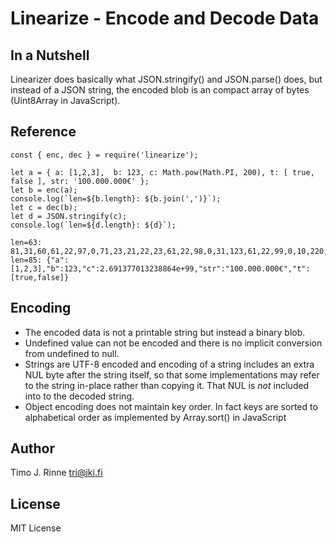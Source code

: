 # Linearize - Encode and Decode Data

## In a Nutshell

Linearizer does basically what JSON.stringify() and JSON.parse() does,
but instead of a JSON string, the encoded blob is an compact array of
bytes (Uint8Array in JavaScript).

## Reference

```
const { enc, dec } = require('linearize');

let a = { a: [1,2,3],  b: 123, c: Math.pow(Math.PI, 200), t: [ true, false ], str: '100.000.000€' };
let b = enc(a);
console.log(`len=${b.length}: ${b.join(',')}`);
let c = dec(b);
let d = JSON.stringify(c);
console.log(`len=${d.length}: ${d}`);
```

```
len=63: 81,31,60,61,22,97,0,71,23,21,22,23,61,22,98,0,31,123,61,22,99,0,10,220,101,181,252,15,176,147,84,61,24,115,116,114,0,61,31,15,49,48,48,46,48,48,48,46,48,48,48,226,130,172,0,61,22,116,0,71,22,1,2
len=85: {"a":[1,2,3],"b":123,"c":2.691377013238864e+99,"str":"100.000.000€","t":[true,false]}
```

## Encoding

- The encoded data is not a printable string but instead a binary blob.
- Undefined value can not be encoded and there is no implicit
  conversion from undefined to null.
- Strings are UTF-8 encoded and encoding of a string includes an extra
  NUL byte after the string itself, so that some implementations may
  refer to the string in-place rather than copying it. That NUL is
  _not_ included into to the decoded string.
- Object encoding does not maintain key order. In fact keys are sorted to
  alphabetical order as implemented by Array.sort() in JavaScript

## Author

Timo J. Rinne <tri@iki.fi>

## License

MIT License
